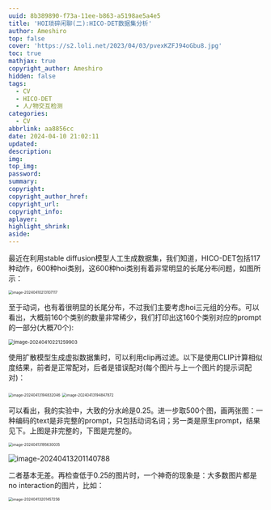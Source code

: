 ```yaml
---
uuid: 8b389890-f73a-11ee-b863-a5198ae5a4e5
title: 'HOI琐碎闲聊(二):HICO-DET数据集分析'
author: Ameshiro
top: false
cover: 'https://s2.loli.net/2023/04/03/pvexKZFJ94oGbu8.jpg'
toc: true
mathjax: true
copyright_author: Ameshiro
hidden: false
tags:
  - CV
  - HICO-DET
  - 人/物交互检测
categories:
  - CV
abbrlink: aa8856cc
date: 2024-04-10 21:02:11
updated:
description:
img:
top_img:
password:
summary:
copyright:
copyright_author_href:
copyright_url:
copyright_info:
aplayer:
highlight_shrink:
aside:
---
```


最近在利用stable diffusion模型人工生成数据集，我们知道，HICO-DET包括117种动作，600种hoi类别，这600种hoi类别有着非常明显的长尾分布问题，如图所示：

<img src="https://s2.loli.net/2024/04/10/Qmflu1owTaHC7pY.png" alt="image-20240410213107117" style="zoom:50%;" />

至于动词，也有着很明显的长尾分布，不过我们主要考虑hoi三元组的分布。可以看出，大概前160个类别的数量非常稀少，我们打印出这160个类别对应的prompt的一部分(大概70个):

<img src="https://s2.loli.net/2024/04/10/HIowjkpNtl3QCxq.png" alt="image-20240410221259903" style="zoom:67%;" />

​		使用扩散模型生成虚拟数据集时，可以利用clip再过滤。以下是使用CLIP计算相似度结果，前者是正常配对，后者是错误配对(每个图片与上一个图片的提示词配对)：

<img src="https://s2.loli.net/2024/04/13/QkOFMh6K1NVa9td.png" alt="image-20240413194832046" style="zoom: 50%;" />

<img src="https://s2.loli.net/2024/04/13/tbrmhXovFizn7Yk.png" alt="image-20240413194847872" style="zoom: 50%;" />

​		可以看出，我的实验中，大致的分水岭是0.25。进一步取500个图，画两张图：一种编码的text是非完整的prompt，只包括动词名词；另一类是原生prompt，结果见下。上图是非完整的，下图是完整的。

<img src="https://s2.loli.net/2024/04/13/x2pCfYGHViNyFE5.png" alt="image-20240413195630035" style="zoom: 50%;" />

![image-20240413201140788](https://s2.loli.net/2024/04/13/xUcQkvpj71HimoP.png)

​		二者基本无差。再检查低于0.25的图片时，一个神奇的现象是：大多数图片都是no interaction的图片，比如：

<img src="https://s2.loli.net/2024/04/13/c4PdI73vODxLMzF.png" alt="image-20240413201457256" style="zoom:50%;" />
